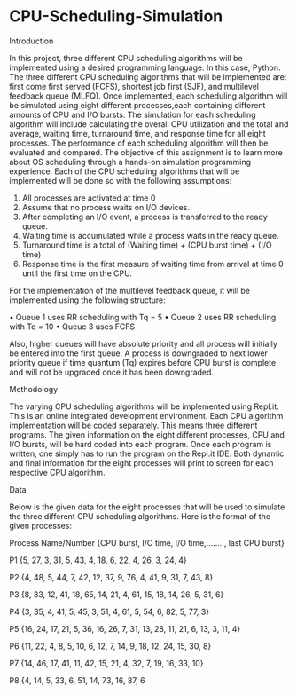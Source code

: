 # CPU-Scheduling-Simulation

Introduction

In this project, three different CPU scheduling algorithms will be implemented using a desired programming language. In this case, Python. The three different CPU
scheduling algorithms that will be implemented are: first come first served (FCFS), shortest job first (SJF), and multilevel feedback queue (MLFQ). Once
implemented, each scheduling algorithm will be simulated using eight different processes,each containing different amounts of CPU and I/O bursts. The simulation for
each scheduling algorithm will include calculating the overall CPU utilization and the total and average, waiting time, turnaround time, and response time for all
eight processes. The performance of each scheduling algorithm will then be evaluated and compared. The objective of this assignment is to learn more about OS
scheduling through a hands-on simulation programming experience.
	Each of the CPU scheduling algorithms that will be implemented will be done so with the following assumptions:

1.	All processes are activated at time 0
2.	Assume that no process waits on I/O devices.
3.	After completing an I/O event, a process is transferred to the ready queue.
4.	Waiting time is accumulated while a process waits in the ready queue.
5.	Turnaround time is a total of (Waiting time) + (CPU burst time) + (I/O time)
6.	Response time is the first measure of waiting time from arrival at time 0 until the first time on the CPU.

For the implementation of the multilevel feedback queue, it will be implemented using the following structure:

•	Queue 1 uses RR scheduling with Tq = 5
•	Queue 2 uses RR scheduling with Tq = 10
•	Queue 3 uses FCFS

Also, higher queues will have absolute priority and all process will initially be entered into the first queue. A process is downgraded to next lower priority queue if time quantum (Tq) expires before CPU burst is complete and will not be upgraded once it has been downgraded. 


Methodology

The varying CPU scheduling algorithms will be implemented using Repl.it. This is an online integrated development environment. Each CPU algorithm implementation
will be coded separately. This means three different programs. The given information on the eight different processes, CPU and I/O bursts, will be hard coded into
each program. Once each program is written, one simply has to run the program on the Repl.it IDE. Both dynamic and final information for the eight processes will
print to screen for each respective CPU algorithm. 



Data

Below is the given data for the eight processes that will be used to simulate the three different CPU scheduling algorithms. Here is the format of the given processes: 

Process Name/Number {CPU burst, I/O time, I/O time,........, last CPU burst} 

P1 {5, 27, 3, 31, 5, 43, 4, 18, 6, 22, 4, 26, 3, 24, 4}

P2 {4, 48, 5, 44, 7, 42, 12, 37, 9, 76, 4, 41, 9, 31, 7, 43, 8}

P3 {8, 33, 12, 41, 18, 65, 14, 21, 4, 61, 15, 18, 14, 26, 5, 31, 6}

P4 {3, 35, 4, 41, 5, 45, 3, 51, 4, 61, 5, 54, 6, 82, 5, 77, 3}

P5 {16, 24, 17, 21, 5, 36, 16, 26, 7, 31, 13, 28, 11, 21, 6, 13, 3, 11, 4}

P6 {11, 22, 4, 8, 5, 10, 6, 12, 7, 14, 9, 18, 12, 24, 15, 30, 8}

P7 {14, 46, 17, 41, 11, 42, 15, 21, 4, 32, 7, 19, 16, 33, 10}

P8 {4, 14, 5, 33, 6, 51, 14, 73, 16, 87, 6
